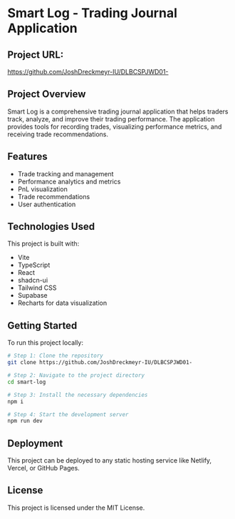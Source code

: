 
# Smart Log - Trading Journal Application

## Project URL:

https://github.com/JoshDreckmeyr-IU/DLBCSPJWD01-

## Project Overview

Smart Log is a comprehensive trading journal application that helps traders track, analyze, and improve their trading performance. The application provides tools for recording trades, visualizing performance metrics, and receiving trade recommendations.

## Features

- Trade tracking and management
- Performance analytics and metrics
- PnL visualization
- Trade recommendations
- User authentication

## Technologies Used

This project is built with:

- Vite
- TypeScript
- React
- shadcn-ui
- Tailwind CSS
- Supabase
- Recharts for data visualization

## Getting Started

To run this project locally:

```sh
# Step 1: Clone the repository
git clone https://github.com/JoshDreckmeyr-IU/DLBCSPJWD01-

# Step 2: Navigate to the project directory
cd smart-log

# Step 3: Install the necessary dependencies
npm i

# Step 4: Start the development server
npm run dev
```

## Deployment

This project can be deployed to any static hosting service like Netlify, Vercel, or GitHub Pages.

## License

This project is licensed under the MIT License.
